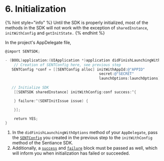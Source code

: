 # 6. Initialization

{% hint style="info" %}
Until the SDK is properly initialized, most of the methods in the SDK will not work with the exception of `sharedInstance`, `initWithConfig` and `getInitState.`
{% endhint %}

In the project's AppDelegate file,

```objectivec
@import SENTSDK;

- (BOOL)application:(UIApplication *)application didFinishLaunchingWithOptions:(NSDictionary *)launchOptions {
    // Creation of SENTConfig here, see previous step
   SENTConfig *conf = [[SENTConfig alloc] initWithAppId:@"APPID"
                                           secret:@"SECRET"
                                           launchOptions:launchOptions];
   
   // Initialize SDK
    [[SENTSDK sharedInstance] initWithConfig:conf success:^{

    } failure:^(SENTInitIssue issue) {

    }];

    return YES;
}
```

1. In the `didFinishLaunchingWithOptions` method of your `AppDelegate`, pass the [`SENTConfig`](../../api-reference/ios/sentconfig-1.md) you created in the previous step to the `initWithConfig` method of the Sentiance SDK.
2. Additionally, a [`success`](../../api-reference/ios/sentsdk/#initwithconfig-success-failure) and [`failure`](../../api-reference/ios/sentsdk/#initwithconfig-success-failure) block must be passed as well, which will inform you when initialization has failed or succeeded.



